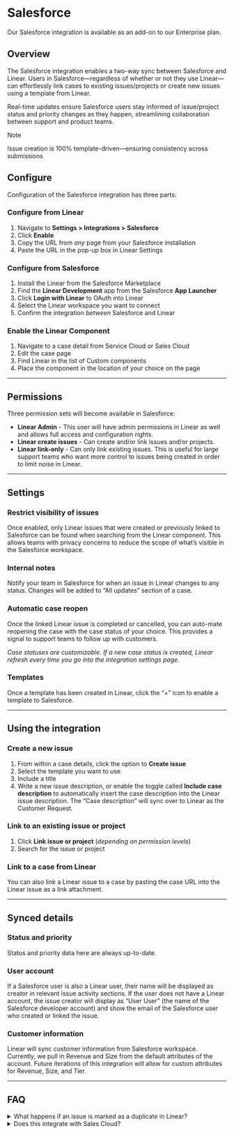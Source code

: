 # Salesforce

Our Salesforce integration is available as an add-on to our Enterprise plan.

## Overview

The Salesforce integration enables a two-way sync between Salesforce and Linear. Users in Salesforce—regardless of whether or not they use Linear—can effortlessly link cases to existing issues/projects or create new issues using a template from Linear.

Real-time updates ensure Salesforce users stay informed of issue/project status and priority changes as they happen, streamlining collaboration between support and product teams.

> [!NOTE]
> Issue creation is 100% template-driven—ensuring consistency across submissions

## Configure

Configuration of the Salesforce integration has three parts:

### Configure from Linear

1. Navigate to **Settings > Integrations > Salesforce**
2. Click **Enable**
3. Copy the URL from _any_ page from your Salesforce installation
4. Paste the URL in the pop-up box in Linear Settings

### Configure from Salesforce

1. Install the Linear from the Salesforce Marketplace
2. Find the **Linear Development** app from the Salesforce **App Launcher**
3. Click **Login with Linear** to OAuth into Linear
4. Select the Linear workspace you want to connect
5. Confirm the integration _between_ Salesforce and Linear

### Enable the Linear Component

1. Navigate to a case detail from Service Cloud or Sales Cloud
2. Edit the case page
3. Find Linear in the list of Custom components
4. Place the component in the location of your choice on the page

---

## Permissions

Three permission sets will become available in Salesforce:

* **Linear Admin** - This user will have admin permissions in Linear as well and allows full access and configuration rights.
* **Linear create issues** - Can create and/or link issues and/or projects.
* **Linear link-only** - Can only link existing issues. This is useful for large support teams who want more control to issues being created in order to limit noise in Linear.

---

## Settings

### Restrict visibility of issues

Once enabled, only Linear issues that were created or previously linked to Salesforce can be found when searching from the Linear component. This allows teams with privacy concerns to reduce the scope of what’s visible in the Salesforce workspace.

### Internal notes

Notify your team in Salesforce for when an issue in Linear changes to any status. Changes will be added to “All updates” section of a case.

### Automatic case reopen

Once the linked Linear issue is completed or cancelled, you can auto-mate reopening the case with the case status of your choice. This provides a signal to support teams to follow up with customers.

_Case statuses are customizable. If a new case status is created, Linear refresh every time you go into the integration settings page._

### Templates

Once a template has been created in Linear, click the “+” icon to enable a template to Salesforce.

---

## Using the integration

### Create a new issue

1. From within a case details, click the option to **Create issue**
2. Select the template you want to use
3. Include a title
4. Write a new issue description, or enable the toggle called **Include case description** to automatically insert the case description into the Linear issue description. The “Case description” will sync over to Linear as the Customer Request.

### Link to an existing issue or project

1. Click **Link issue or project** (_depending on permission levels_)
2. Search for the issue or project

### Link to a case from Linear

You can also link a Linear issue to a case by pasting the case URL into the Linear issue as a link attachment.

---

## Synced details

### Status and priority

Status and priority data here are always up-to-date.

### User account

If a Salesforce user is also a Linear user, their name will be displayed as creator in relevant issue activity sections. If the user does not have a Linear account, the issue creator will display as “User User” (the name of the Salesforce developer account) and show the email of the Salesforce user who created or linked the issue.

### Customer information

Linear will sync customer information from Salesforce workspace. Currently, we pull in Revenue and Size from the default attributes of the account. Future iterations of this integration will allow for custom attributes for Revenue, Size, and Tier.

---

## FAQ

<details>
<summary>What happens if an issue is marked as a duplicate in Linear?</summary>
The Linear status will say it’s duplicate and it will still link to the original case instead. We do not merge Salesforce cases.
</details>

<details>
<summary>Does this integrate with Sales Cloud?</summary>
Our Salesforce integration does not yet integrate with Sales Cloud, but we aim to support it soon.
</details>